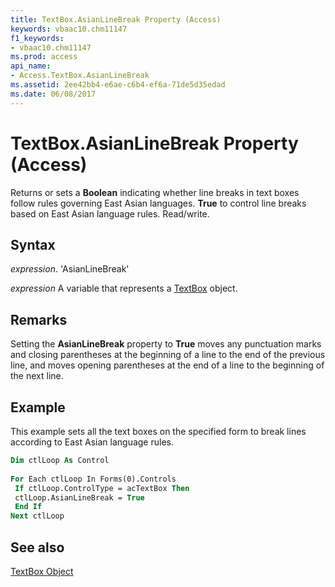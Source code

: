 ```yaml
---
title: TextBox.AsianLineBreak Property (Access)
keywords: vbaac10.chm11147
f1_keywords:
- vbaac10.chm11147
ms.prod: access
api_name:
- Access.TextBox.AsianLineBreak
ms.assetid: 2ee42bb4-e6ae-c6b4-ef6a-71de5d35edad
ms.date: 06/08/2017
---
```



# TextBox.AsianLineBreak Property (Access)

Returns or sets a  **Boolean** indicating whether line breaks in text boxes follow rules governing East Asian languages. **True** to control line breaks based on East Asian language rules. Read/write.


## Syntax

 _expression_. 'AsianLineBreak'

 _expression_ A variable that represents a [TextBox](./Access.TextBox.md) object.


## Remarks

Setting the  **AsianLineBreak** property to **True** moves any punctuation marks and closing parentheses at the beginning of a line to the end of the previous line, and moves opening parentheses at the end of a line to the beginning of the next line.


## Example

This example sets all the text boxes on the specified form to break lines according to East Asian language rules.


```vb
Dim ctlLoop As Control 
 
For Each ctlLoop In Forms(0).Controls 
 If ctlLoop.ControlType = acTextBox Then 
 ctlLoop.AsianLineBreak = True 
 End If 
Next ctlLoop
```


## See also


[TextBox Object](Access.TextBox.md)

